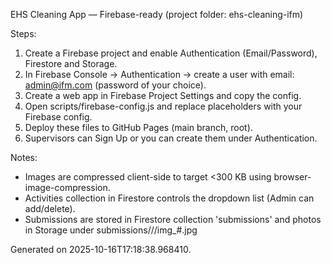 EHS Cleaning App — Firebase-ready (project folder: ehs-cleaning-ifm)

Steps:
1. Create a Firebase project and enable Authentication (Email/Password), Firestore and Storage.
2. In Firebase Console -> Authentication -> create a user with email: admin@ifm.com (password of your choice).
3. Create a web app in Firebase Project Settings and copy the config.
4. Open scripts/firebase-config.js and replace placeholders with your Firebase config.
5. Deploy these files to GitHub Pages (main branch, root).
6. Supervisors can Sign Up or you can create them under Authentication.

Notes:
- Images are compressed client-side to target <300 KB using browser-image-compression.
- Activities collection in Firestore controls the dropdown list (Admin can add/delete).
- Submissions are stored in Firestore collection 'submissions' and photos in Storage under submissions/<date>/<id>/img_#.jpg

Generated on 2025-10-16T17:18:38.968410.
